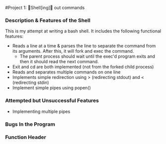 #Project 1: :shell:Shell[ing]:shell: out commands
### Description & Features of the Shell
This is my attempt at writing a bash shell.
It includes the following functional features:
- Reads a line at a time & parses the line to separate the command from its arguments. After this, it will fork and exec the command.
  - The parent process should wait until the exec'd program exits and then it should read the next command.
- Exit and cd are both implemented (not from the forked child process)
- Reads and separates multiple commands on one line
- Implements simple redirection using > (redirecting stdout) and < (redirecting stdin)
- Implement simple pipes using popen()

### Attempted but Unsuccessful Features
- Implementing multiple pipes

### Bugs In the Program

### Function Header
